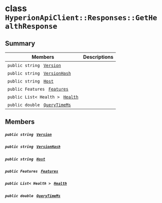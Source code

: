 # class `HyperionApiClient::Responses::GetHealthResponse` 

## Summary

 Members                                | Descriptions                                
----------------------------------------|---------------------------------------------
`public string ` [`Version`](#class_hyperion_api_client_1_1_responses_1_1_get_health_response_1a8ca1a1a001dc102637530f1a11a83224) | 
`public string ` [`VersionHash`](#class_hyperion_api_client_1_1_responses_1_1_get_health_response_1a062dc286fd1cfd528a15c4b6c0aa36f5) | 
`public string ` [`Host`](#class_hyperion_api_client_1_1_responses_1_1_get_health_response_1abd5d02452d0753592d3ade6268727de8) | 
`public Features ` [`Features`](#class_hyperion_api_client_1_1_responses_1_1_get_health_response_1a0dee659e8d091c279fc0823b2f534e2e) | 
`public List< Health > ` [`Health`](#class_hyperion_api_client_1_1_responses_1_1_get_health_response_1ab78571782f6c0e7f4a118c1aec223e98) | 
`public double ` [`QueryTimeMs`](#class_hyperion_api_client_1_1_responses_1_1_get_health_response_1aaed05a434b4de2c0ca564fe4e3d8a2ec) | 

## Members

##### `public string ` [`Version`](#class_hyperion_api_client_1_1_responses_1_1_get_health_response_1a8ca1a1a001dc102637530f1a11a83224) 

##### `public string ` [`VersionHash`](#class_hyperion_api_client_1_1_responses_1_1_get_health_response_1a062dc286fd1cfd528a15c4b6c0aa36f5) 

##### `public string ` [`Host`](#class_hyperion_api_client_1_1_responses_1_1_get_health_response_1abd5d02452d0753592d3ade6268727de8) 

##### `public Features ` [`Features`](#class_hyperion_api_client_1_1_responses_1_1_get_health_response_1a0dee659e8d091c279fc0823b2f534e2e) 

##### `public List< Health > ` [`Health`](#class_hyperion_api_client_1_1_responses_1_1_get_health_response_1ab78571782f6c0e7f4a118c1aec223e98) 

##### `public double ` [`QueryTimeMs`](#class_hyperion_api_client_1_1_responses_1_1_get_health_response_1aaed05a434b4de2c0ca564fe4e3d8a2ec) 

